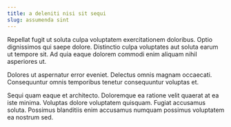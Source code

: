 ```yaml
---
title: a deleniti nisi sit sequi
slug: assumenda sint
---
```


Repellat fugit ut soluta culpa voluptatem exercitationem doloribus. Optio dignissimos qui saepe dolore. Distinctio culpa voluptates aut soluta earum ut tempore sit. Ad quia eaque dolorem commodi enim aliquam nihil asperiores ut.

Dolores ut aspernatur error eveniet. Delectus omnis magnam occaecati. Consequuntur omnis temporibus tenetur consequuntur voluptas et.

Sequi quam eaque et architecto. Doloremque ea ratione velit quaerat at ea iste minima. Voluptas dolore voluptatem quisquam. Fugiat accusamus soluta. Possimus blanditiis enim accusamus numquam possimus voluptatem ea nostrum sed.

